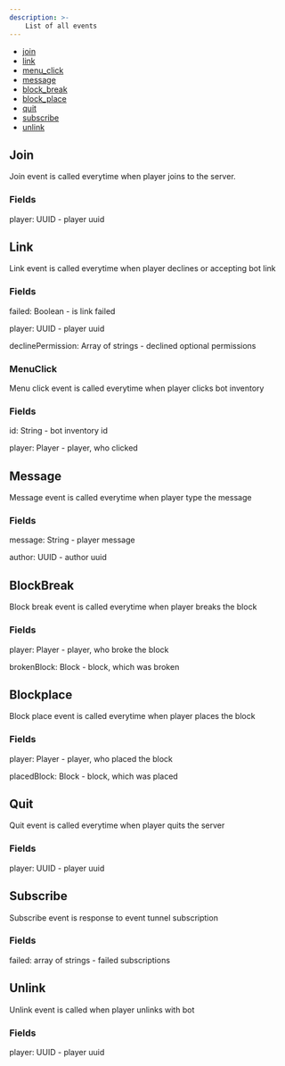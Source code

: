```yaml
---
description: >-
    List of all events
---
```


* [join](#join)
* [link](#link)
* [menu_click](#menuclick)
* [message](#message)
* [block_break](#blockbreak)
* [block_place](#blockplace)
* [quit](#quit)
* [subscribe](#subscribe)
* [unlink](#unlink)

## Join

Join event is called everytime when player joins to the server.

### Fields
player: UUID - player uuid

## Link

Link event is called everytime when player declines or accepting bot link

### Fields
failed: Boolean - is link failed

player: UUID - player uuid

declinePermission: Array of strings - declined optional permissions


### MenuClick

Menu click event is called everytime when player clicks bot inventory

### Fields
id: String - bot inventory id

player: Player - player, who clicked

## Message

Message event is called everytime when player type the message

### Fields

message: String - player message

author: UUID - author uuid

## BlockBreak

Block break event is called everytime when player breaks the block

### Fields
player: Player - player, who broke the block

brokenBlock: Block - block, which was broken

## Blockplace

Block place event is called everytime when player places the block

### Fields
player: Player - player, who placed the block

placedBlock: Block - block, which was placed

## Quit

Quit event is called everytime when player quits the server

### Fields
player: UUID - player uuid

## Subscribe

Subscribe event is response to event tunnel subscription

### Fields
failed: array of strings - failed subscriptions

## Unlink

Unlink event is called when player unlinks with bot

### Fields
player: UUID - player uuid